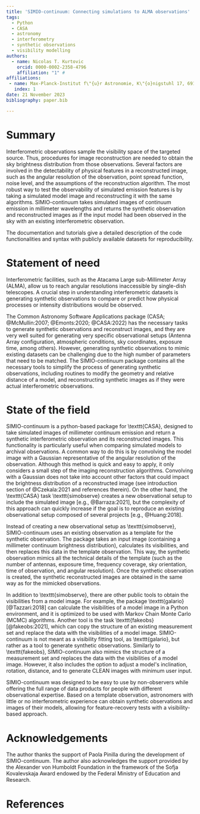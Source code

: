 ```yaml
---
title: 'SIMIO-continuum: Connecting simulations to ALMA observations'
tags:
  - Python
  - CASA
  - astronomy
  - interferometry
  - synthetic observations
  - visibility modelling
authors:
  - name: Nicolas T. Kurtovic
    orcid: 0000-0002-2358-4796
    affiliation: "1" #
affiliations:
 - name: Max-Planck-Institut f\"{u}r Astronomie, K\"{o}nigstuhl 17, 69117, Heidelberg, Germany.
   index: 1
date: 21 November 2023
bibliography: paper.bib

---
```


# Summary

Interferometric observations sample the visibility space of the targeted source. Thus, procedures for image reconstruction are needed to obtain the sky brightness distribution from those observations. Several factors are involved in the detectability of physical features in a reconstructed image, such as the angular resolution of the observation, point spread function, noise level, and the assumptions of the reconstruction algorithm. The most robust way to test the observability of simulated emission features is by taking a simulated model image and reconstructing it with the same algorithms. SIMIO-continuum takes simulated images of continuum emission in millimeter wavelengths and returns the synthetic observation and reconstructed images as if the input model had been observed in the sky with an existing interferometric observation.

The documentation and tutorials give a detailed description of the code functionalities and syntax with publicly available datasets for reproducibility.

# Statement of need

Interferometric facilities, such as the Atacama Large sub-Millimeter Array (ALMA), allow us to reach angular resolutions inaccessible by single-dish telescopes. A crucial step in understanding interferometric datasets is generating synthetic observations to compare or predict how physical processes or intensity distributions would be observed. 

The Common Astronomy Software Applications package (CASA; @McMullin:2007; @Emonts:2020; @CASA:2022) has the necessary tasks to generate synthetic observations and reconstruct images, and they are very well suited for generating very specific observational setups (Antenna Array configuration, atmospheric conditions, sky coordinates, exposure time, among others). However, generating synthetic observations to mimic existing datasets can be challenging due to the high number of parameters that need to be matched. The SIMIO-continuum package contains all the necessary tools to simplify the process of generating synthetic observations, including routines to modify the geometry and relative distance of a model, and reconstructing synthetic images as if they were actual interferometric observations. 


# State of the field

SIMIO-continuum is a python-based package for \texttt{CASA}, designed to take simulated images of millimeter continuum emission and return a synthetic interferometric observation and its reconstructed images. This functionality is particularly useful when comparing simulated models to archival observations. A common way to do this is by convolving the model image with a Gaussian representative of the angular resolution of the observation. Although this method is quick and easy to apply, it only considers a small step of the imaging reconstruction algorithms. Convolving with a Gaussian does not take into account other factors that could impact the brightness distribution of a reconstructed image (see introduction section of @Czekala:2021 and references therein). On the other hand, the \texttt{CASA} task \texttt{simobserve} creates a new observational setup to include the simulated image [e.g., @Barraza:2021], but the complexity of this approach can quickly increase if the goal is to reproduce an existing observational setup composed of several projects [e.g., @Huang:2018].

Instead of creating a new observational setup as \texttt{simobserve}, SIMIO-continuum uses an existing observation as a template for the synthetic observation. The package takes an input image (containing a millimeter continuum brightness distribution), calculates its visibilities, and then replaces this data in the template observation. This way, the synthetic observation mimics all the technical details of the template (such as the number of antennas, exposure time, frequency coverage, sky orientation, time of observation, and angular resolution). Once the synthetic observation is created, the synthetic reconstructed images are obtained in the same way as for the mimicked observations.

In addition to \texttt{simobserve}, there are other public tools to obtain the visibilities from a model image. For example, the package \texttt{galario} [@Tazzari:2018] can calculate the visibilities of a model image in a Python environment, and it is optimized to be used with Markov Chain Monte Carlo (MCMC) algorithms. Another tool is the task \texttt{fakeobs} [@fakeobs:2021], which can copy the structure of an existing measurement set and replace the data with the visibilities of a model image. SIMIO-continuum is not meant as a visibility fitting tool, as \texttt{galario}, but rather as a tool to generate synthetic observations. Similarly to \texttt{fakeobs}, SIMIO-continuum also mimics the structure of a measurement set and replaces the data with the visibilities of a model image. However, it also includes the option to adjust a model's inclination, rotation, distance, and to generate CLEAN images with minimum user input.

SIMIO-continuum was designed to be easy to use by non-observers while offering the full range of data products for people with different observational expertise. Based on a template observation, astronomers with little or no interferometric experience can obtain synthetic observations and images of their models, allowing for feature-recovery tests with a visibility-based approach.

# Acknowledgements

The author thanks the support of Paola Pinilla during the development of SIMIO-continuum. The author also acknowledges the support provided by the Alexander von Humboldt Foundation in the framework of the Sofja Kovalevskaja Award endowed by the Federal Ministry of Education and Research.

# References

